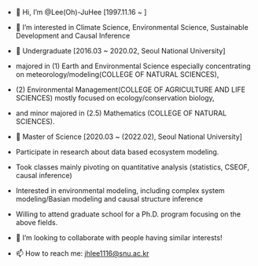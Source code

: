 - 👋 Hi, I’m @Lee(Oh)-JuHee [1997.11.16 ~ ]
- 👀 I’m interested in Climate Science, Environmental Science, Sustainable Development and Causal Inference

- 🌱 Undergraduate [2016.03 ~ 2020.02, Seoul National University] 
-  majored in (1) Earth and Environmental Science especially concentrating on meteorology/modeling(COLLEGE OF NATURAL SCIENCES), 
-  (2) Environmental Management(COLLEGE OF AGRICULTURE AND LIFE SCIENCES) mostly focused on ecology/conservation biology, 
-  and minor majored in (2.5) Mathematics (COLLEGE OF NATURAL SCIENCES).
- 🌱 Master of Science [2020.03 ~ (2022.02), Seoul National University]
-  Participate in research about data based ecosystem modeling.
-  Took classes mainly pivoting on quantitative analysis (statistics, CSEOF, causal inference)
-  Interested in environmental modeling, including complex system modeling/Basian modeling and causal structure inference
-  Willing to attend graduate school for a Ph.D. program focusing on the above fields. 

- 💞️ I’m looking to collaborate with people having similar interests! 

- 📫 How to reach me: jhlee1116@snu.ac.kr
